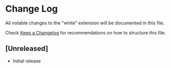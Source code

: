 # Change Log

All notable changes to the "white" extension will be documented in this file.

Check [Keep a Changelog](http://keepachangelog.com/) for recommendations on how to structure this file.

## [Unreleased]

- Initial release
